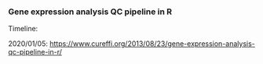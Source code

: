 ### Gene expression analysis QC pipeline in R

Timeline: 


2020/01/05: https://www.cureffi.org/2013/08/23/gene-expression-analysis-qc-pipeline-in-r/
